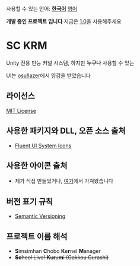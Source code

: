 사용할 수 있는 언어: [**한국어**](README.md) [영어](README-EN.md)

**개발 중인 프로젝트 입니다**
지금은 [1.0](https://github.com/SimsimhanChobo/SC-KRM-1.0/)을 사용해주세요

# SC KRM
Unity 전용 만능 커널 시스템, 하지만 **누구나** 사용할 수 있는

UI는 [osu!lazer](https://github.com/ppy/osu)에서 영감을 받았습니다

## 라이선스
[MIT License](https://opensource.org/licenses/MIT)

## 사용한 패키지와 DLL, 오픈 소스 출처
- [Fluent UI System Icons](https://github.com/microsoft/fluentui-system-icons)

## 사용한 아이콘 출처
- 제가 직접 만들었거나, [여기](https://github.com/microsoft/fluentui-system-icons)에서 가져왔습니다

## 버전 표기 규칙
- [Semantic Versioning](https://semver.org/)

## 프로젝트 이름 해석
* **S**imsimhan **C**hobo **K**e**r**nel **M**anager
* ~~**Sc**hool Live! **K**u**r**u**m**i (Gakkou Gurashi)~~
